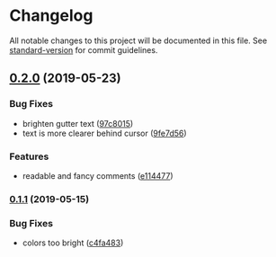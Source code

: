 # Changelog

All notable changes to this project will be documented in this file. See [standard-version](https://github.com/conventional-changelog/standard-version) for commit guidelines.

## [0.2.0](https://github.com/ibafly/gay-me-more-syntax/compare/v0.1.1...v0.2.0) (2019-05-23)


### Bug Fixes

* brighten gutter text ([97c8015](https://github.com/ibafly/gay-me-more-syntax/commit/97c8015))
* text is more clearer behind cursor ([9fe7d56](https://github.com/ibafly/gay-me-more-syntax/commit/9fe7d56))


### Features

* readable and fancy comments ([e114477](https://github.com/ibafly/gay-me-more-syntax/commit/e114477))



### [0.1.1](https://github.com/ibafly/gay-me-more-syntax/compare/v0.1.0...v0.1.1) (2019-05-15)


### Bug Fixes

* colors too bright ([c4fa483](https://github.com/ibafly/gay-me-more-syntax/commit/c4fa483))
